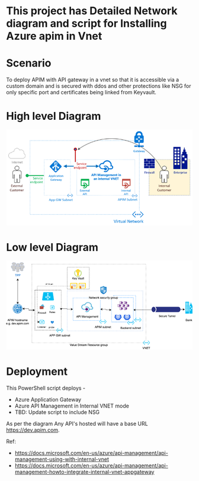 # This project has Detailed Network diagram and script for Installing Azure apim in Vnet

# Scenario
To deploy APIM with API gateway in a vnet so that it is accessible via a custom domain and is secured with ddos and other protections like NSG for only specific port and certificates being linked from Keyvault.



# High level Diagram
![High level diagram](https://github.com/apurvc/AzureAPIMAppGW/blob/master/secured%20apim%20management.png)

# Low level Diagram
![Low level diagram](https://github.com/apurvc/AzureAPIMAppGW/blob/master/Untitled%20Diagram.png)

# Deployment
This PowerShell script deploys - 

- Azure Application Gateway
- Azure API Management in Internal VNET mode
- TBD: Update script to include NSG 

As per the diagram Any API's hosted will have a base URL https://dev.apim.com.

Ref:
- https://docs.microsoft.com/en-us/azure/api-management/api-management-using-with-internal-vnet
- https://docs.microsoft.com/en-us/azure/api-management/api-management-howto-integrate-internal-vnet-appgateway
